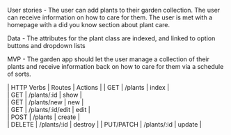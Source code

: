 User stories -
    The user can add plants to their garden collection.
    The user can receive information on how to care for them.
    The user is met with a homepage with a did you know section about plant care.

Data - The attributes for the plant class are indexed, and linked to option buttons and dropdown lists

MVP - The garden app should let the user manage a collection of their plants and receive information back on how to care for them via a schedule of sorts.


| HTTP Verbs | Routes | Actions | 
| GET | /plants | index |  
| GET | /plants/:id | show |  
| GET | /plants/new | new |  
| GET | /plants/:id/edit | edit |  
| POST | /plants | create |  
| DELETE | /plants/:id | destroy | 
| PUT/PATCH | /plants/:id | update |






